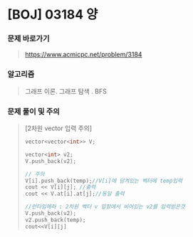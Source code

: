 # [BOJ] 03184 양

### 문제 바로가기

>  https://www.acmicpc.net/problem/3184

### 알고리즘

> 그래프 이론. 그래프 탐색 . BFS

### 문제 풀이 및 주의

> [2차원 vector 입력 주의]
>
> ```C++
>vector<vector<int>> V;
> 
> vector<int> v2;
> V.push_back(v2);
> 
> // 주의 
> V[i].push_back(temp);//V[i]에 담겨있는 벡터에 temp입력
> cout << V[i][j]; //출력
> cout << V.at[i].at[j];//동일 출력
> ```
> 
> ```c++
>//런타임에러 : 2차원 벡터 v 입장에서 비어있는 v2를 입력받은것 
> V.push_back(v2); 
> v2.push_back(temp);
> cout<<V[i][j]
> ```
> 